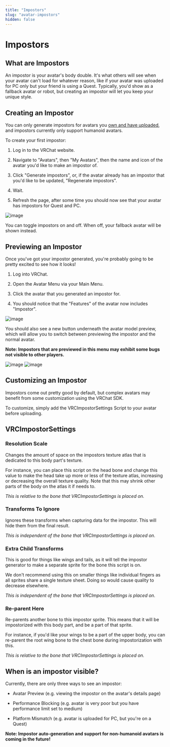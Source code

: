 ```yaml
---
title: "Impostors"
slug: "avatar-impostors"
hidden: false
---
```


# Impostors
## What are Impostors
An impostor is your avatar's body double. It's what others will see when your avatar can't load for whatever reason, like if your avatar was uploaded for PC only but your friend is using a Quest. Typically, you'd show as a fallback avatar or robot, but creating an impostor will let you keep your unique style.

## Creating an Impostor
You can only generate impostors for avatars you [own and have uploaded](/avatars/creating-your-first-avatar), and impostors currently only support humanoid avatars.

To create your first impostor:

1. Log in to the VRChat website.

2. Navigate to "Avatars", then "My Avatars", then the name and icon of the avatar you'd like to make an impostor of.

3. Click "Generate impostors", or, if the avatar already has an impostor that you'd like to be updated, "Regenerate impostors".

4. Wait.

5. Refresh the page, after some time you should now see that your avatar has impostors for Quest and PC.

![image](/img/avatars/impostors/generation.png)

 You can toggle impostors on and off. When off, your fallback avatar will be shown instead.


## Previewing an Impostor
Once you've got your impostor generated, you're probably going to be pretty excited to see how it looks!

1. Log into VRChat.

2. Open the Avatar Menu via your Main Menu.

3. Click the avatar that you generated an impostor for.

4. You should notice that the "Features" of the avatar now includes "Impostor". 

![image](/img/avatars/impostors/features-row.png)

You should also see a new button underneath the avatar model preview, which will allow you to switch between previewing the impostor and the normal avatar.

**Note: Impostors that are previewed in this menu may exhibit some bugs not visible to other players.**

![image](/img/avatars/impostors/preview-avatar.png)
![image](/img/avatars/impostors/preview-impostor.png)

## Customizing an Impostor
Impostors come out pretty good by default, but complex avatars may benefit from some customization using the VRChat SDK.

To customize, simply add the VRCImpostorSettings Script to your avatar before uploading.

## VRCImpostorSettings

### Resolution Scale
Changes the amount of space on the impostors texture atlas that is dedicated to this body part's texture. 

For instance, you can place this script on the head bone and change this value to make the head take up more or less of the texture atlas, increasing or decreasing the overall texture quality.
Note that this may shrink other parts of the body on the atlas it if needs to. 

_This is relative to the bone that VRCImpostorSettings is placed on._

### Transforms To Ignore
Ignores these transforms when capturing data for the impostor. This will hide them from the final result.

_This is independent of the bone that VRCImpostorSettings is placed on._

### Extra Child Transforms
This is good for things like wings and tails, as it will tell the impostor generator to make a separate sprite for the bone this script is on.

We don't recommend using this on smaller things like individual fingers as all sprites share a single texture sheet. Doing so would cause quality to decrease elsewhere.

_This is independent of the bone that VRCImpostorSettings is placed on._

### Re-parent Here
Re-parents another bone to this impostor sprite. This means that it will be impostorized with this body part, and be a part of that sprite.

For instance, if you'd like your wings to be a part of the upper body, you can re-parent the root wing bone to the chest bone during impostorization with this.

_This is relative to the bone that VRCImpostorSettings is placed on._

## When is an impostor visible?
Currently, there are only three ways to see an impostor:

- Avatar Preview (e.g. viewing the impostor on the avatar's details page)

- Performance Blocking (e.g. avatar is very poor but you have performance limit set to medium)

- Platform Mismatch (e.g. avatar is uploaded for PC, but you're on a Quest)

**Note: Impostor auto-generation and support for non-humanoid avatars is coming in the future!**
